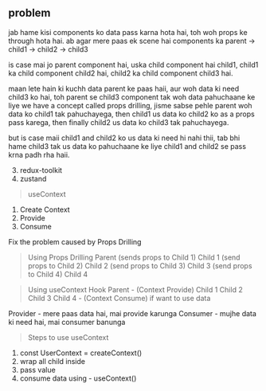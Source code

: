 ## problem

jab hame kisi components ko data pass karna hota hai, toh woh props ke through hota hai. ab agar mere paas ek scene hai components ka
    parent -> child1 -> child2 -> child3

is case mai jo parent component hai, uska child component hai child1, child1 ka child component child2 hai, child2 ka child component child3 hai.

maan lete hain ki kuchh data parent ke paas haii, aur woh data ki need child3 ko hai, toh parent se child3 component tak woh data pahuchaane ke liye we have a concept called props drilling, jisme sabse pehle parent woh data ko child1 tak pahuchayega, then child1 us data ko child2 ko as a props pass karega, then finally child2 us data ko child3 tak pahuchayega.


but is case maii child1 and child2 ko us data ki need hi nahi thii, tab bhi hame child3 tak us data ko pahuchaane ke liye child1 and child2 se pass krna padh rha haii.


3. redux-toolkit
4. zustand




> useContext

1. Create Context
2. Provide
3. Consume 


Fix the problem caused by Props Drilling

> Using Props Drilling
Parent (sends props to Child 1) 
Child 1 (send props to Child 2)
Child 2 (send props to Child 3) 
Child 3 (send props to Child 4) 
Child 4 

> Using useContext Hook
Parent - (Context Provide)
Child 1
Child 2
Child 3
Child 4 - (Context Consume) if want to use data 



Provider - mere paas data hai, mai provide karunga
Consumer - mujhe data ki need hai, mai consumer banunga



> Steps to use useContext
1. const UserContext = createContext()
2. wrap all child inside <Provider></Provider>
3. pass value
4. consume data using - useContext()